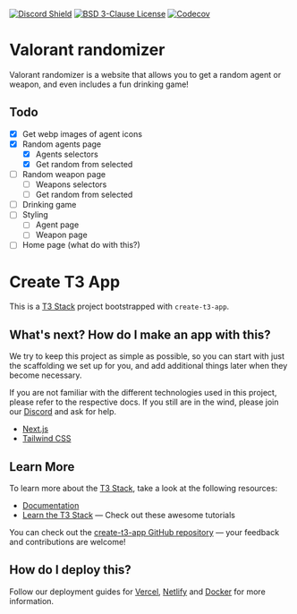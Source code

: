 [![Discord Shield](https://discordapp.com/api/guilds/452233740408717313/widget.png?style=shield)](https://discord.gg/KTgshSbEUU)
[![BSD 3-Clause License](https://img.shields.io/badge/license-BSD%203--Clause-blue.svg)](https://opensource.org/license/bsd-3-clause)
[![Codecov](https://img.shields.io/codecov/c/github/Ixirsii/valorant-randomizer?logo=codecov&style=flat-square)](https://codecov.io/gh/Ixirsii/valorant-randomizer)

# Valorant randomizer

Valorant randomizer is a website that allows you to get a random agent or
weapon, and even includes a fun drinking game!

## Todo

- [x] Get webp images of agent icons
- [x] Random agents page
  - [x] Agents selectors
  - [x] Get random from selected
- [ ] Random weapon page
  - [ ] Weapons selectors
  - [ ] Get random from selected
- [ ] Drinking game
- [ ] Styling
  - [ ] Agent page
  - [ ] Weapon page
- [ ] Home page (what do with this?)

# Create T3 App

This is a [T3 Stack](https://create.t3.gg/) project bootstrapped with `create-t3-app`.

## What's next? How do I make an app with this?

We try to keep this project as simple as possible, so you can start with just the scaffolding we set up for you, and add additional things later when they become necessary.

If you are not familiar with the different technologies used in this project, please refer to the respective docs. If you still are in the wind, please join our [Discord](https://t3.gg/discord) and ask for help.

- [Next.js](https://nextjs.org)
- [Tailwind CSS](https://tailwindcss.com)

## Learn More

To learn more about the [T3 Stack](https://create.t3.gg/), take a look at the following resources:

- [Documentation](https://create.t3.gg/)
- [Learn the T3 Stack](https://create.t3.gg/en/faq#what-learning-resources-are-currently-available) — Check out these awesome tutorials

You can check out the [create-t3-app GitHub repository](https://github.com/t3-oss/create-t3-app) — your feedback and contributions are welcome!

## How do I deploy this?

Follow our deployment guides for [Vercel](https://create.t3.gg/en/deployment/vercel), [Netlify](https://create.t3.gg/en/deployment/netlify) and [Docker](https://create.t3.gg/en/deployment/docker) for more information.
